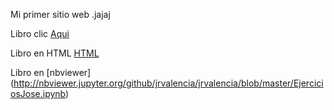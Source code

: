 Mi primer sitio web .jajaj

Libro clic [Aqui](EjerciciosJose.ipynb)

Libro en HTML [HTML](/EjerciciosJose.html)

Libro en [nbviewer] (http://nbviewer.jupyter.org/github/jrvalencia/jrvalencia/blob/master/EjerciciosJose.ipynb)
